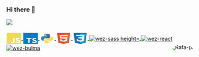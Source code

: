 ### Hi there 👋

<div align="left">
  <a href="https://github.com/wezelen">
  <img height="180em" src="https://github-readme-stats.vercel.app/api/top-langs/?username=wezelen&layout=compact&langs_count=7&theme=gruvbox_light"/>
</div>
<div style="display: inline_block"><br>
  <img align="center" alt="wez-Js" height="30" width="40" src="https://raw.githubusercontent.com/devicons/devicon/master/icons/javascript/javascript-plain.svg">
  <img align="center" alt="wez-Ts" height="30" width="40" src="https://raw.githubusercontent.com/devicons/devicon/master/icons/typescript/typescript-plain.svg">
  <img align="center" alt="wez-Python" height="30" width="40" src="https://raw.githubusercontent.com/devicons/devicon/master/icons/python/python-original.svg">
  <img align="center" alt="wez-HTML" height="30" width="40" src="https://raw.githubusercontent.com/devicons/devicon/master/icons/html5/html5-original.svg">
  <img align="center" alt="wez-CSS" height="30" width="40" src="https://raw.githubusercontent.com/devicons/devicon/master/icons/css3/css3-original.svg">
  <img align="center" alt="wez-sass height="30" width="40" src="https://cdn.jsdelivr.net/gh/devicons/devicon/icons/sass/sass-original.svg">
  <img align="center" alt="wez-react" height="30" width="40" src="https://cdn.jsdelivr.net/gh/devicons/devicon/icons/react/react-original.svg">
  <img align="center" alt="wez-bulma" height="30" width="40" src="https://cdn.jsdelivr.net/gh/devicons/devicon/icons/bulma/bulma-plain.svg">
  <img align="right" alt="Rafa-pic" height="150" style="border-radius:50px;" src="https://cdn.discordapp.com/attachments/874737634684051527/962140532400881725/eu.png">
</div>
